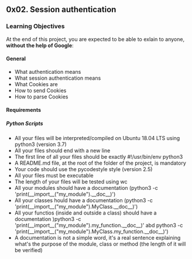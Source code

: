 <h2>0x02. Session authentication</h2>

<h3>Learning Objectives</h3>
<p>At the end of this project, you are expected to be able to exlain to anyone, <b>without the help of Google</b>:
<h4>General</h4>
<ul>
<li>What authentication means</li>
<li>What session authentication means</li>
<li>What Cookies are</li>
<li>How to send Cookies</li>
<li>How to parse Cookies</li>
</ul>

<h4>Requirements</h4>
<h5>Python Scripts</h5>
<ul>
<li>All your files will be interpreted/compiled on Ubuntu 18.04 LTS using python3 (version 3.7)</li>
<li>All your files should end with a new line</li>
<li>The first line of all your files should be exactly #!/usr/bin/env python3</li>
<li>A README.md file, at the root of the folder of the project, is mandatory</li>
<li>Your code should use the pycodestyle style (version 2.5)</li>
<li>All your files must be executable</li>
<li>The length of your files will be tested using wc</li>
<li>All your modules should have a documentation (python3 -c 'print(__import__("my_module").__doc__)')</li>
<li>All your classes hould have a documentation (python3 -c 'print(__import__("my_module").MyClass.__doc__)')</li>
<li>All your functios (inside and outside a class) should have a documentation )python3 -c 'print(__import__("my_module").my_function.__doc__)' abd python3 -c 'print(__import__("my_module").MyClass.my_function.__doc__)')</li>
<li>A documentation is not a simple word, it's a real sentence explaining what's the purpose of the module, class or method (the length of it will be verified)</li>
</ul>
